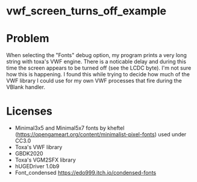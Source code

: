 # vwf_screen_turns_off_example

# Problem
When selecting the "Fonts" debug option, my program prints a very long string with toxa's VWF engine. There is a noticable delay and during this time the screen appears to be turned off (see the LCDC byte). I'm not sure how this is happening. I found this while trying to decide how much of the VWF library I could use for my own VWF processes that fire during the VBlank handler.

# Licenses
* Minimal3x5 and Minimal5x7 fonts by kheftel (https://opengameart.org/content/minimalist-pixel-fonts) used under CC3.0
* Toxa's VWF library
* GBDK2020 
* Toxa's VGM2SFX library
* hUGEDriver 1.0b9
* Font_condensed https://edo999.itch.io/condensed-fonts